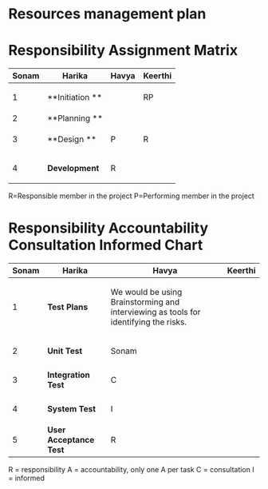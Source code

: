 # Resources management plan

# Responsibility Assignment Matrix

Sonam|Harika|Havya|Keerthi
---|---|---|---|
1 | **Initiation ** | |<p>RP</p>| |
2 | **Planning  **| | |<p> RP</p>| |
3 | **Design **|<p>P</p>|<p>R</p>| | |
4 | **Development**|<p>R</p>|



R=Responsible member in the project
P=Performing member in the project

# Responsibility Accountability Consultation Informed Chart

Sonam|Harika|Havya|Keerthi
---|---|---|---|
1 | **Test Plans** | <p>We would be using Brainstorming and interviewing as tools for identifying the risks. </p>|
2 | **Unit Test**  | <p>Sonam</p>|
3 | **Integration Test**|<p>C</p>|
4 | **System Test**|<p>I</p>|
5 | **User Acceptance Test**|<p>R</p>|

R = responsibility
A = accountability, only one A per task
C = consultation
I = informed

